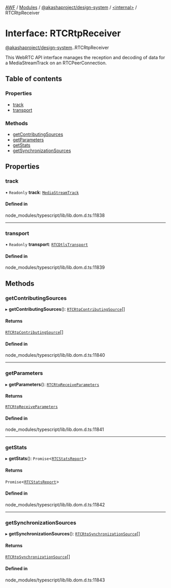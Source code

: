 [AWF](../README.md) / [Modules](../modules.md) / [@akashaproject/design-system](../modules/akashaproject_design_system.md) / [<internal\>](../modules/akashaproject_design_system._internal_.md) / RTCRtpReceiver

# Interface: RTCRtpReceiver

[@akashaproject/design-system](../modules/akashaproject_design_system.md).[<internal>](../modules/akashaproject_design_system._internal_.md).RTCRtpReceiver

This WebRTC API interface manages the reception and decoding of data for a MediaStreamTrack on an RTCPeerConnection.

## Table of contents

### Properties

- [track](akashaproject_design_system._internal_.RTCRtpReceiver.md#track)
- [transport](akashaproject_design_system._internal_.RTCRtpReceiver.md#transport)

### Methods

- [getContributingSources](akashaproject_design_system._internal_.RTCRtpReceiver.md#getcontributingsources)
- [getParameters](akashaproject_design_system._internal_.RTCRtpReceiver.md#getparameters)
- [getStats](akashaproject_design_system._internal_.RTCRtpReceiver.md#getstats)
- [getSynchronizationSources](akashaproject_design_system._internal_.RTCRtpReceiver.md#getsynchronizationsources)

## Properties

### track

• `Readonly` **track**: [`MediaStreamTrack`](../modules/akashaproject_design_system._internal_.md#mediastreamtrack)

#### Defined in

node_modules/typescript/lib/lib.dom.d.ts:11838

___

### transport

• `Readonly` **transport**: [`RTCDtlsTransport`](../modules/akashaproject_design_system._internal_.md#rtcdtlstransport)

#### Defined in

node_modules/typescript/lib/lib.dom.d.ts:11839

## Methods

### getContributingSources

▸ **getContributingSources**(): [`RTCRtpContributingSource`](akashaproject_design_system._internal_.RTCRtpContributingSource.md)[]

#### Returns

[`RTCRtpContributingSource`](akashaproject_design_system._internal_.RTCRtpContributingSource.md)[]

#### Defined in

node_modules/typescript/lib/lib.dom.d.ts:11840

___

### getParameters

▸ **getParameters**(): [`RTCRtpReceiveParameters`](akashaproject_design_system._internal_.RTCRtpReceiveParameters.md)

#### Returns

[`RTCRtpReceiveParameters`](akashaproject_design_system._internal_.RTCRtpReceiveParameters.md)

#### Defined in

node_modules/typescript/lib/lib.dom.d.ts:11841

___

### getStats

▸ **getStats**(): `Promise`<[`RTCStatsReport`](../modules/akashaproject_design_system._internal_.md#rtcstatsreport)\>

#### Returns

`Promise`<[`RTCStatsReport`](../modules/akashaproject_design_system._internal_.md#rtcstatsreport)\>

#### Defined in

node_modules/typescript/lib/lib.dom.d.ts:11842

___

### getSynchronizationSources

▸ **getSynchronizationSources**(): [`RTCRtpSynchronizationSource`](akashaproject_design_system._internal_.RTCRtpSynchronizationSource.md)[]

#### Returns

[`RTCRtpSynchronizationSource`](akashaproject_design_system._internal_.RTCRtpSynchronizationSource.md)[]

#### Defined in

node_modules/typescript/lib/lib.dom.d.ts:11843
